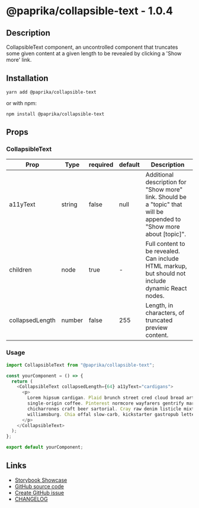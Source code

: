 <!-- start: Autogenerated - do not modify -->

# @paprika/collapsible-text - 1.0.4

## Description

CollapsibleText component, an uncontrolled component that truncates some given content at a given length to be revealed by clicking a 'Show more' link.

## Installation

```
yarn add @paprika/collapsible-text
```

or with npm:

```
npm install @paprika/collapsible-text
```

## Props

### CollapsibleText

| Prop            | Type   | required | default | Description                                                                                                          |
| --------------- | ------ | -------- | ------- | -------------------------------------------------------------------------------------------------------------------- |
| a11yText        | string | false    | null    | Additional description for "Show more" link. Should be a "topic" that will be appended to "Show more about [topic]". |
| children        | node   | true     | -       | Full content to be revealed. Can include HTML markup, but should not include dynamic React nodes.                    |
| collapsedLength | number | false    | 255     | Length, in characters, of truncated preview content.                                                                 |

<!-- end: Autogenerated - do not modify -->
<!-- content -->

### Usage

```js
import CollapsibleText from "@paprika/collapsible-text";

const yourComponent = () => {
  return (
    <CollapsibleText collapsedLength={64} a11yText="cardigans">
      <p>
        Lorem hipsum cardigan. Plaid brunch street cred cloud bread art party pickled, VHS fingerstache la croix paleo
        single-origin coffee. Pinterest normcore wayfarers gentrify marfa helvetica street art vegan. Wayfarers portland
        chicharrones craft beer sartorial. Cray raw denim listicle mixtape, pug farm-to-table tofu ennui whatever
        williamsburg. Chia offal slow-carb, kickstarter gastropub letterpress echo park mustache irony 90s.
      </p>
    </CollapsibleText>
  );
};

export default yourComponent;
```

<!-- eoContent -->

## Links

- [Storybook Showcase](https://paprika.highbond.com/?path=/story/navigation-collapsibletext--showcase)
- [GitHub source code](https://github.com/acl-services/paprika/tree/master/packages/CollapsibleText/src)
- [Create GitHub issue](https://github.com/acl-services/paprika/issues/new?label=[]&title=@paprika/collapsible-text%20[help]:%20your%20short%20description&body=%0A%23%20Help%20wanted%0A%0A%23%23%20Please%20write%20your%20question.%0A*A%20clear%20and%20concise%20description%20of%20what%20the%20question%20is*%0A%0A%23%23%20Additional%20context%0A*Add%20any%20other%20context%20or%20screenshots%20about%20your%20question%20here.*%0A)
- [CHANGELOG](https://github.com/acl-services/paprika/tree/master/packages/CollapsibleText/CHANGELOG.md)
